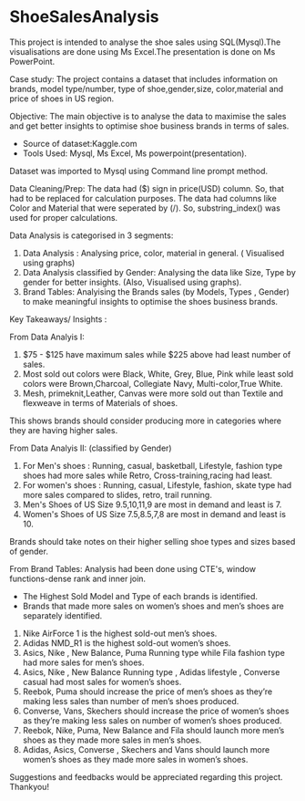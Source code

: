 # ShoeSalesAnalysis
This project is intended to analyse the shoe sales using SQL(Mysql).The visualisations are done using Ms Excel.The presentation is done on Ms PowerPoint.

Case study:
The project contains a dataset that includes information on brands, model type/number, type of shoe,gender,size,
color,material and price of shoes in US region.

Objective:
The main objective is to analyse the data to maximise the sales and get better insights to optimise shoe business brands in terms of sales.

* Source of dataset:Kaggle.com
* Tools Used: Mysql, Ms Excel, Ms powerpoint(presentation).

Dataset was imported to Mysql using Command line prompt method.

Data Cleaning/Prep: The data had ($) sign in price(USD) column. So, that had to be replaced for calculation purposes.
The data had columns like Color and Material that were seperated by (/). So, substring_index() was used for proper calculations.

Data Analysis is categorised in 3 segments:
1. Data Analysis : Analysing price, color, material in general. ( Visualised using graphs)
2. Data Analysis classified by Gender: Analysing the data like Size, Type by gender for better insights. (Also, Visualised using graphs).
3. Brand Tables: Analyising the Brands sales (by Models, Types , Gender) to make meaningful insights to optimise the shoes business brands.

Key Takeaways/ Insights :

From Data Analyis I:
1. $75 - $125 have maximum sales while $225 above had least number of sales.
2. Most sold out colors were Black, White, Grey, Blue, Pink while least sold colors were Brown,Charcoal, Collegiate Navy, Multi-color,True White.
3. Mesh, primeknit,Leather, Canvas were more sold out than Textile and flexweave in terms of Materials of shoes.

This shows brands should consider producing more in categories where they are having higher sales.

From Data Analyis II: (classified by Gender)
1. For Men's shoes : Running, casual, basketball, Lifestyle, fashion type shoes had more sales while Retro, Cross-training,racing had least.
2. For women's shoes : Running, casual, Lifestyle, fashion, skate type had more sales compared to slides, retro, trail running.
3. Men's Shoes of US Size 9.5,10,11,9 are most in demand and least is 7.
4. Women's Shoes of US Size 7.5,8.5,7,8 are most in demand and least is 10.

Brands should take notes on their higher selling shoe types and sizes based of gender.

From Brand Tables:
Analysis had been done using CTE's, window functions-dense rank and inner join. 
* The Highest Sold Model and Type of each brands is identified.
* Brands that made more sales on women’s shoes and men’s shoes are separately identified.

1. Nike AirForce 1 is the highest sold-out men’s shoes.
2. Adidas NMD_R1 is the highest sold-out women’s shoes.
3. Asics, Nike , New Balance, Puma Running type while Fila fashion type had more sales for men’s shoes. 
4. Asics, Nike , New Balance  Running type , Adidas lifestyle , Converse casual had most sales for women’s shoes.
5. Reebok, Puma should increase the price of men’s shoes as they’re making less sales than number of men’s shoes produced.
6. Converse, Vans, Skechers should increase the price of women’s shoes as they’re making less sales on number of women’s shoes produced.
5. Reebok, Nike, Puma, New Balance and Fila should launch more men’s shoes as they made more sales in men’s shoes.
8. Adidas, Asics, Converse , Skechers and Vans should launch more women’s shoes as they made more sales in women’s shoes.

Suggestions and feedbacks would be appreciated regarding this project.
Thankyou!

